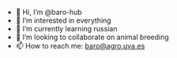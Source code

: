 - 👋 Hi, I’m @baro-hub
- 👀 I’m interested in everything
- 🌱 I’m currently learning russian
- 💞️ I’m looking to collaborate on animal breeding
- 📫 How to reach me: baro@agro.uva.es

<!---
baro-hub/baro-hub is a ✨ special ✨ repository because its `README.md` (this file) appears on your GitHub profile.
You can click the Preview link to take a look at your changes.
--->
